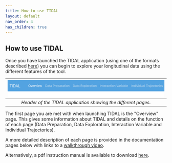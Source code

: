 ```yaml
---
title: How to use TIDAL
layout: default
nav_order: 4
has_children: true
---
```


## How to use TIDAL

Once you have launched the TIDAL application (using one of the formats described [here](/installation)) you can begin to explore your longitudinal data using the different features of the tool.

|![](../../assets/images/tabs.png)|
|:--:| 
| *Header of the TIDAL application showing the different pages.* |

The first page you are met with when launching TIDAL is the "Overview" page. This gives some information about TIDAL and details on the function of each page (Data Preparation, Data Exploration, Interaction Variable and Individual Trajectories). 

A more detailed description of each page is provided in the documentation pages below with links to a [walkthrough video](https://www.youtube.com/watch?v=aWteXAWPBik). 

Alternatively, a pdf instruction manual is available to download [here](/assets/pdf/Instructions.pdf).